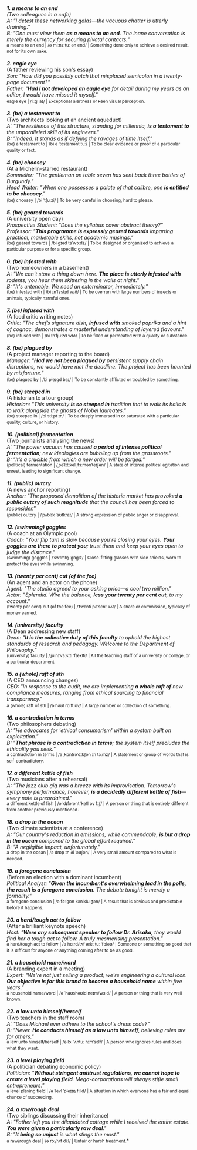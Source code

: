 <br /><br />***<br /><br />**1. a means to an end**<br />*(Two colleagues in a cafe)*<br />A: "I detest these networking galas—the vacuous chatter is utterly draining."<br />B: "One must view them **as a means to an end**. The inane conversation is merely the currency for securing pivotal contacts."<br />*<small>a means to an end | /ə miːnz tuː ən end/ | Something done only to achieve a desired result, not for its own sake.</small>*<br /><br />**2. eagle eye**<br />*(A father reviewing his son's essay)*<br />Son: "How did you possibly catch that misplaced semicolon in a twenty-page document?"<br />Father: "**Had I not developed an eagle eye** for detail during my years as an editor, I would have missed it myself."<br />*<small>eagle eye | /ˈiːɡl aɪ/ | Exceptional alertness or keen visual perception.</small>*<br /><br />**3. (be) a testament to**<br />*(Two architects looking at an ancient aqueduct)*<br />A: "The resilience of this structure, standing for millennia, **is a testament to** the unparalleled skill of its engineers."<br />B: "Indeed. It stands as if defying the ravages of time itself."<br />*<small>(be) a testament to | /bi ə ˈtɛstəmənt tuː/ | To be clear evidence or proof of a particular quality or fact.</small>*<br /><br />**4. (be) choosey**<br />*(At a Michelin-starred restaurant)*<br />Sommelier: "The gentleman on table seven has sent back three bottles of Burgundy."<br />Head Waiter: "When one possesses a palate of that calibre, one **is entitled to be choosey**."<br />*<small>(be) choosey | /bi ˈtʃuːzi/ | To be very careful in choosing, hard to please.</small>*<br /><br />**5. (be) geared towards**<br />*(A university open day)*<br />Prospective Student: "Does the syllabus cover abstract theory?"<br />Professor: "**This programme is expressly geared towards** imparting practical, marketable skills, not academic musings."<br />*<small>(be) geared towards | /bi ɡɪəd təˈwɔːdz/ | To be designed or organized to achieve a particular purpose or for a specific group.</small>*<br /><br />**6. (be) infested with**<br />*(Two homeowners in a basement)*<br />A: "We can't store a thing down here. **The place is utterly infested with** rodents; you hear them skittering in the walls at night."<br />B: "It's untenable. We need an exterminator, immediately."<br />*<small>(be) infested with | /bi ɪnˈfɛstɪd wɪð/ | To be overrun with large numbers of insects or animals, typically harmful ones.</small>*<br /><br />**7. (be) infused with**<br />*(A food critic writing notes)*<br />Critic: "The chef’s signature dish, **infused with** smoked paprika and a hint of cognac, demonstrates a masterful understanding of layered flavours."<br />*<small>(be) infused with | /bi ɪnˈfjuːzd wɪð/ | To be filled or permeated with a quality or substance.</small>*<br /><br />**8. (be) plagued by**<br />*(A project manager reporting to the board)*<br />Manager: "**Had we not been plagued by** persistent supply chain disruptions, we would have met the deadline. The project has been haunted by misfortune."<br />*<small>(be) plagued by | /bi pleɪɡd baɪ/ | To be constantly afflicted or troubled by something.</small>*<br /><br />**9. (be) steeped in**<br />*(A historian to a tour group)*<br />Historian: "This university **is so steeped in** tradition that to walk its halls is to walk alongside the ghosts of Nobel laureates."<br />*<small>(be) steeped in | /bi stiːpt ɪn/ | To be deeply immersed in or saturated with a particular quality, culture, or history.</small>*<br /><br />**10. (political) fermentation**<br />*(Two journalists analysing the news)*<br />A: "The power vacuum has caused **a period of intense political fermentation**; new ideologies are bubbling up from the grassroots."<br />B: "It’s a crucible from which a new order will be forged."<br />*<small>(political) fermentation | /ˌpəˈlɪtɪkəl ˌfɜːmənˈteɪʃən/ | A state of intense political agitation and unrest, leading to significant change.</small>*<br /><br />**11. (public) outcry**<br />*(A news anchor reporting)*<br />Anchor: "The proposed demolition of the historic market has provoked **a public outcry of such magnitude** that the council has been forced to reconsider."<br />*<small>(public) outcry | /ˈpʌblɪk ˈaʊtkraɪ/ | A strong expression of public anger or disapproval.</small>*<br /><br />**12. (swimming) goggles**<br />*(A coach at an Olympic pool)*<br />Coach: "Your flip turn is slow because you're closing your eyes. **Your goggles are there to protect you**; trust them and keep your eyes open to judge the distance."<br />*<small>(swimming) goggles | /ˈswɪmɪŋ ˈɡɒɡlz/ | Close-fitting glasses with side shields, worn to protect the eyes while swimming.</small>*<br /><br />**13. (twenty per cent) cut (of the fee)**<br />*(An agent and an actor on the phone)*<br />Agent: "The studio agreed to your asking price—a cool two million."<br />Actor: "Splendid. Wire the balance, **less your twenty per cent cut**, to my account."<br />*<small>(twenty per cent) cut (of the fee) | /ˈtwɛnti pəˈsɛnt kʌt/ | A share or commission, typically of money earned.</small>*<br /><br />**14. (university) faculty**<br />*(A Dean addressing new staff)*<br />Dean: "**It is the collective duty of this faculty** to uphold the highest standards of research and pedagogy. Welcome to the Department of Philosophy."<br />*<small>(university) faculty | /ˌjuːnɪˈvɜːsɪti ˈfæklti/ | All the teaching staff of a university or college, or a particular department.</small>*<br /><br />**15. a (whole) raft of sth**<br />*(A CEO announcing changes)*<br />CEO: "In response to the audit, we are implementing **a whole raft of** new compliance measures, ranging from ethical sourcing to financial transparency."<br />*<small>a (whole) raft of sth | /ə həʊl rɑːft ɒv/ | A large number or collection of something.</small>*<br /><br />**16. a contradiction in terms**<br />*(Two philosophers debating)*<br />A: "He advocates for 'ethical consumerism' within a system built on exploitation."<br />B: "**That phrase is a contradiction in terms**; the system itself precludes the ethicality you seek."<br />*<small>a contradiction in terms | /ə ˌkɒntrəˈdɪkʃən ɪn tɜːmz/ | A statement or group of words that is self-contradictory.</small>*<br /><br />**17. a different kettle of fish**<br />*(Two musicians after a rehearsal)*<br />A: "The jazz club gig was a breeze with its improvisation. Tomorrow's symphony performance, however, **is a decidedly different kettle of fish**—every note is preordained."<br />*<small>a different kettle of fish | /ə ˈdɪfərənt ˈketl ɒv fɪʃ/ | A person or thing that is entirely different from another previously mentioned.</small>*<br /><br />**18. a drop in the ocean**<br />*(Two climate scientists at a conference)*<br />A: "Our country's reduction in emissions, while commendable, **is but a drop in the ocean** compared to the global effort required."<br />B: "A negligible impact, unfortunately."<br />*<small>a drop in the ocean | /ə drɒp ɪn ði ˈəʊʃən/ | A very small amount compared to what is needed.</small>*<br /><br />**19. a foregone conclusion**<br />*(Before an election with a dominant incumbent)*<br />Political Analyst: "**Given the incumbent's overwhelming lead in the polls, the result is a foregone conclusion**. The debate tonight is merely a formality."<br />*<small>a foregone conclusion | /ə fɔːˈɡɒn kənˈkluːʒən/ | A result that is obvious and predictable before it happens.</small>*<br /><br />**20. a hard/tough act to follow**<br />*(After a brilliant keynote speech)*<br />Host: "**Were any subsequent speaker to follow Dr. Arisaka**, they would find her a tough act to follow. A truly mesmerising presentation."<br />*<small>a hard/tough act to follow | /ə hɑːrd/tʌf ækt tuː ˈfɒləʊ/ | Someone or something so good that it is difficult for anyone or anything coming after to be as good.</small>*<br /><br />**21. a household name/word**<br />*(A branding expert in a meeting)*<br />Expert: "We're not just selling a product; we're engineering a cultural icon. **Our objective is for this brand to become a household name** within five years."<br />*<small>a household name/word | /ə ˈhaʊshəʊld neɪm/wɜːd/ | A person or thing that is very well known.</small>*<br /><br />**22. a law unto himself/herself**<br />*(Two teachers in the staff room)*<br />A: "Does Michael ever adhere to the school's dress code?"<br />B: "Never. **He conducts himself as a law unto himself**, believing rules are for others."<br />*<small>a law unto himself/herself | /ə lɔː ˈʌntuː hɪmˈsɛlf/ | A person who ignores rules and does what they want.</small>*<br /><br />**23. a level playing field**<br />*(A politician debating economic policy)*<br />Politician: "**Without stringent antitrust regulations, we cannot hope to create a level playing field**. Mega-corporations will always stifle small entrepreneurs."<br />*<small>a level playing field | /ə ˈlevl ˈpleɪɪŋ fiːld/ | A situation in which everyone has a fair and equal chance of succeeding.</small>*<br /><br />**24. a raw/rough deal**<br />*(Two siblings discussing their inheritance)*<br />A: "Father left you the dilapidated cottage while I received the entire estate. **You were given a particularly raw deal**."<br />B: "**It being so unjust** is what stings the most."<br />*<small>a raw/rough deal | /ə rɔː/rʌf diːl/ | Unfair or harsh treatment.</small>*
